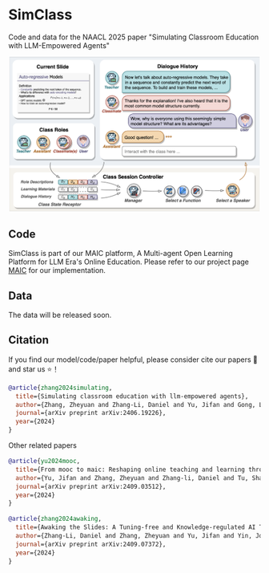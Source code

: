 # SimClass
Code and data for the NAACL 2025 paper "Simulating Classroom Education with LLM-Empowered Agents"

<div align="center">
<img src="./simclass.png" width="500em" ></img> 
</div>

## Code <!-- omit in toc -->

SimClass is part of our MAIC platform, A Multi-agent Open Learning Platform for LLM Era's Online Education. Please refer to our project page [MAIC](https://github.com/THU-MAIC/MAIC-Core) for our implementation.

## Data <!-- omit in toc -->

The data will be released soon.

## Citation <!-- omit in toc -->

If you find our model/code/paper helpful, please consider cite our papers 📝 and star us ⭐️！

```bib
@article{zhang2024simulating,
  title={Simulating classroom education with llm-empowered agents},
  author={Zhang, Zheyuan and Zhang-Li, Daniel and Yu, Jifan and Gong, Linlu and Zhou, Jinchang and Liu, Zhiyuan and Hou, Lei and Li, Juanzi},
  journal={arXiv preprint arXiv:2406.19226},
  year={2024}
}
```

Other related papers

```bib
@article{yu2024mooc,
  title={From mooc to maic: Reshaping online teaching and learning through llm-driven agents},
  author={Yu, Jifan and Zhang, Zheyuan and Zhang-li, Daniel and Tu, Shangqing and Hao, Zhanxin and Li, Rui Miao and Li, Haoxuan and Wang, Yuanchun and Li, Hanming and Gong, Linlu and others},
  journal={arXiv preprint arXiv:2409.03512},
  year={2024}
}
```

```bib
@article{zhang2024awaking,
  title={Awaking the Slides: A Tuning-free and Knowledge-regulated AI Tutoring System via Language Model Coordination},
  author={Zhang-Li, Daniel and Zhang, Zheyuan and Yu, Jifan and Yin, Joy Lim Jia and Tu, Shangqing and Gong, Linlu and Wang, Haohua and Liu, Zhiyuan and Liu, Huiqin and Hou, Lei and others},
  journal={arXiv preprint arXiv:2409.07372},
  year={2024}
}
```

